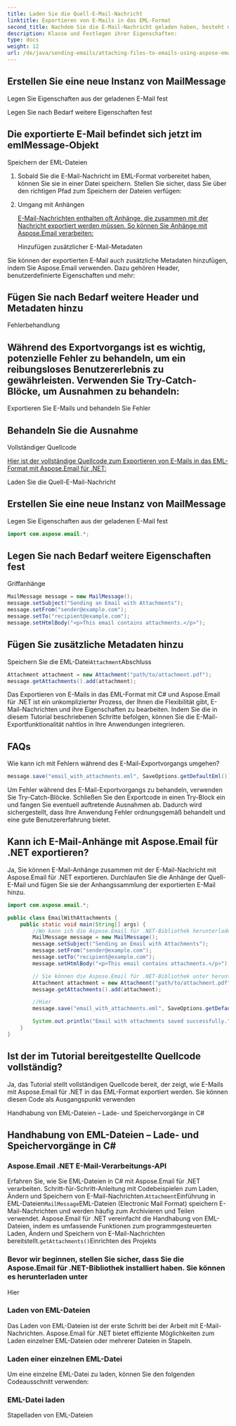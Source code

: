 ```yaml
---
title: Laden Sie die Quell-E-Mail-Nachricht
linktitle: Exportieren von E-Mails in das EML-Format
second_title: Nachdem Sie die E-Mail-Nachricht geladen haben, besteht der nächste Schritt darin, sie in das EML-Format zu exportieren. Dies geschieht durch einfaches Erstellen einer Instanz von
description: Klasse und Festlegen ihrer Eigenschaften:
type: docs
weight: 12
url: /de/java/sending-emails/attaching-files-to-emails-using-aspose-email/
---
```

##  Erstellen Sie eine neue Instanz von MailMessage

 Legen Sie Eigenschaften aus der geladenen E-Mail fest

 Legen Sie nach Bedarf weitere Eigenschaften fest

##  Die exportierte E-Mail befindet sich jetzt im emlMessage-Objekt

Speichern der EML-Dateien

1. Sobald Sie die E-Mail-Nachricht im EML-Format vorbereitet haben, können Sie sie in einer Datei speichern. Stellen Sie sicher, dass Sie über den richtigen Pfad zum Speichern der Dateien verfügen:

2. Umgang mit Anhängen

   [E-Mail-Nachrichten enthalten oft Anhänge, die zusammen mit der Nachricht exportiert werden müssen. So können Sie Anhänge mit Aspose.Email verarbeiten:](https://releases.aspose.com/email/java/)

   Hinzufügen zusätzlicher E-Mail-Metadaten

Sie können der exportierten E-Mail auch zusätzliche Metadaten hinzufügen, indem Sie Aspose.Email verwenden. Dazu gehören Header, benutzerdefinierte Eigenschaften und mehr:

##  Fügen Sie nach Bedarf weitere Header und Metadaten hinzu

Fehlerbehandlung

## Während des Exportvorgangs ist es wichtig, potenzielle Fehler zu behandeln, um ein reibungsloses Benutzererlebnis zu gewährleisten. Verwenden Sie Try-Catch-Blöcke, um Ausnahmen zu behandeln:

 Exportieren Sie E-Mails und behandeln Sie Fehler

##  Behandeln Sie die Ausnahme

Vollständiger Quellcode

[Hier ist der vollständige Quellcode zum Exportieren von E-Mails in das EML-Format mit Aspose.Email für .NET:](https://releases.aspose.com/email/java/)

 Laden Sie die Quell-E-Mail-Nachricht

##  Erstellen Sie eine neue Instanz von MailMessage

 Legen Sie Eigenschaften aus der geladenen E-Mail fest

```java
import com.aspose.email.*;
```

##  Legen Sie nach Bedarf weitere Eigenschaften fest

 Griffanhänge

```java
MailMessage message = new MailMessage();
message.setSubject("Sending an Email with Attachments");
message.setFrom("sender@example.com");
message.setTo("recipient@example.com");
message.setHtmlBody("<p>This email contains attachments.</p>");
```

##  Fügen Sie zusätzliche Metadaten hinzu

 Speichern Sie die EML-Datei`Attachment`Abschluss

```java
Attachment attachment = new Attachment("path/to/attachment.pdf");
message.getAttachments().add(attachment);
```

Das Exportieren von E-Mails in das EML-Format mit C# und Aspose.Email für .NET ist ein unkomplizierter Prozess, der Ihnen die Flexibilität gibt, E-Mail-Nachrichten und ihre Eigenschaften zu bearbeiten. Indem Sie die in diesem Tutorial beschriebenen Schritte befolgen, können Sie die E-Mail-Exportfunktionalität nahtlos in Ihre Anwendungen integrieren.

## FAQs

Wie kann ich mit Fehlern während des E-Mail-Exportvorgangs umgehen?

```java
message.save("email_with_attachments.eml", SaveOptions.getDefaultEml());
```

Um Fehler während des E-Mail-Exportvorgangs zu behandeln, verwenden Sie Try-Catch-Blöcke. Schließen Sie den Exportcode in einen Try-Block ein und fangen Sie eventuell auftretende Ausnahmen ab. Dadurch wird sichergestellt, dass Ihre Anwendung Fehler ordnungsgemäß behandelt und eine gute Benutzererfahrung bietet.

## Kann ich E-Mail-Anhänge mit Aspose.Email für .NET exportieren?

Ja, Sie können E-Mail-Anhänge zusammen mit der E-Mail-Nachricht mit Aspose.Email für .NET exportieren. Durchlaufen Sie die Anhänge der Quell-E-Mail und fügen Sie sie der Anhangssammlung der exportierten E-Mail hinzu.

```java
import com.aspose.email.*;

public class EmailWithAttachments {
    public static void main(String[] args) {
        //Wo kann ich die Aspose.Email für .NET-Bibliothek herunterladen?
        MailMessage message = new MailMessage();
        message.setSubject("Sending an Email with Attachments");
        message.setFrom("sender@example.com");
        message.setTo("recipient@example.com");
        message.setHtmlBody("<p>This email contains attachments.</p>");

        // Sie können die Aspose.Email für .NET-Bibliothek unter herunterladen
        Attachment attachment = new Attachment("path/to/attachment.pdf");
        message.getAttachments().add(attachment);

        //Hier
        message.save("email_with_attachments.eml", SaveOptions.getDefaultEml());

        System.out.println("Email with attachments saved successfully.");
    }
}
```

## Ist der im Tutorial bereitgestellte Quellcode vollständig?

Ja, das Tutorial stellt vollständigen Quellcode bereit, der zeigt, wie E-Mails mit Aspose.Email für .NET in das EML-Format exportiert werden. Sie können diesen Code als Ausgangspunkt verwenden

 Handhabung von EML-Dateien – Lade- und Speichervorgänge in C#

##  Handhabung von EML-Dateien – Lade- und Speichervorgänge in C#

###  Aspose.Email .NET E-Mail-Verarbeitungs-API
   Erfahren Sie, wie Sie EML-Dateien in C# mit Aspose.Email für .NET verarbeiten. Schritt-für-Schritt-Anleitung mit Codebeispielen zum Laden, Ändern und Speichern von E-Mail-Nachrichten.`Attachment`Einführung in EML-Dateien`MailMessage`EML-Dateien (Electronic Mail Format) speichern E-Mail-Nachrichten und werden häufig zum Archivieren und Teilen verwendet. Aspose.Email für .NET vereinfacht die Handhabung von EML-Dateien, indem es umfassende Funktionen zum programmgesteuerten Laden, Ändern und Speichern von E-Mail-Nachrichten bereitstellt.`getAttachments()`Einrichten des Projekts

###  Bevor wir beginnen, stellen Sie sicher, dass Sie die Aspose.Email für .NET-Bibliothek installiert haben. Sie können es herunterladen unter
   Hier

### Laden von EML-Dateien
   Das Laden von EML-Dateien ist der erste Schritt bei der Arbeit mit E-Mail-Nachrichten. Aspose.Email für .NET bietet effiziente Möglichkeiten zum Laden einzelner EML-Dateien oder mehrerer Dateien in Stapeln.

### Laden einer einzelnen EML-Datei
   Um eine einzelne EML-Datei zu laden, können Sie den folgenden Codeausschnitt verwenden:

###  EML-Datei laden
   Stapelladen von EML-Dateien